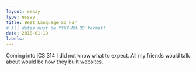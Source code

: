 ```yaml
---
layout: essay
type: essay
title: Best Language So Far 
# All dates must be YYYY-MM-DD format!
date: 2018-01-19
labels:
---
```

Coming into ICS 314 I did not know what to expect. All my friends would talk about would be how they built websites. 
